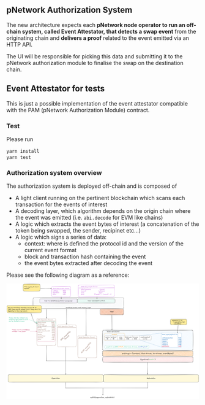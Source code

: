 ## pNetwork Authorization System

The new architecture expects each **pNetwork node operator to run an off-chain system, called Event Attestator, that detects a swap event** from the originating chain
and **delivers a proof** related to the event emitted via an HTTP API.

The UI will be responsible for picking this data and submitting it to the pNetwork authorization module to finalise the swap on the destination chain.

## Event Attestator for tests

This is just a possible implementation of the event attestator compatible with the PAM (pNetwork Authorization Module) contract.

### Test

Please run

```
yarn install
yarn test
```

### Authorization system overview

The authorization system is deployed off-chain and is composed of

- A light client running on the pertinent blockchain which scans each transaction for the events of interest
- A decoding layer, which algorithm depends on the origin chain where the event was emitted (i.e. `abi.decode` for EVM like chains)
- A logic which extracts the event bytes of interest (a concatenation of the token being swapped, the sender, recipinet etc...)
- A logic which signs a series of data:
  - context: where is defined the protocol id and the version of the current event format
  - block and transaction hash containing the event
  - the event bytes extracted after decoding the event

Please see the following diagram as a reference:

![auth-diagram](../../docs/imgs/auth-01.png)
